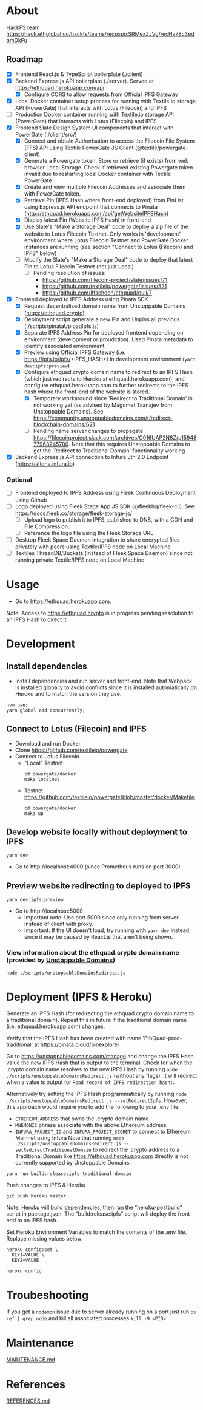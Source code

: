 # About

HackFS team https://hack.ethglobal.co/hackfs/teams/recpspjxSRMexZJVg/recHa78c3edbmDkFu

## Roadmap

* [X] Frontend React.js & TypeScript boilerplate (./client)
* [X] Backend Express.js API boilerplate (./server). Served at https://ethquad.herokuapp.com/api
  * [X] Configure CORS to allow requests from Official IPFS Gateway
* [X] Local Docker container setup process for running with Textile.io storage API (PowerGate) that interacts with Lotus (Filecoin) and IPFS
* [ ] Production Docker container running with Textile.io storage API (PowerGate) that interacts with Lotus (Filecoin) and IPFS
* [X] Frontend Slate Design System UI components that interact with PowerGate (./client/src/)
  * [X] Connect and obtain Authorisation to access the Filecoin File System (FFS) API using Textile PowerGate JS Client (@textile/powergate-client)
  * [X] Generate a Powergate token. Store or retrieve (if exists) from web browser Local Storage. Check if retrieved existing Powergate token invalid due to restarting local Docker container with Textile PowerGate
  * [X] Create and view multiple Filecoin Addresses and associate them with PowerGate token.
  * [X] Retrieve Pin (IPFS Hash where front-end deployed) from PinList using Express.js API endpoint that connects to Pinata (http://ethquad.herokuapp.com/api/getWebsiteIPFSHash)
  * [X] Display latest Pin (Website IPFS Hash) in front-end
  * [X] Use Slate's "Make a Storage Deal" code to deploy a zip file of the website to Lotus Filecoin Testnet. Only works in 'development' environment where Lotus Filecoin Testnet and PowerGate Docker instances are running (see section "Connect to Lotus (Filecoin) and IPFS" below)
  * [ ] Modify the Slate's "Make a Storage Deal" code to deploy that latest Pin to Lotus Filecoin Testnet (not just Local)
    * [ ] Pending resolution of issues:
      * https://github.com/filecoin-project/slate/issues/71
      * https://github.com/textileio/powergate/issues/521
      * https://github.com/ltfschoen/ethquad/pull/7
* [X] Frontend deployed to IPFS Address using Pinata SDK
  * [X] Request decentralised domain name from Unstoppable Domains (https://ethquad.crypto)
  * [X] Deployment script generate a new Pin and Unpins all previous (./scripts/pinataUploadIpfs.js)
  * [X] Separate IPFS Address Pin for deployed frontend depending on environment (development or proudction). Used Pinata metadata to identify associated environment.
  * [X] Preview using Official IPFS Gateway (i.e. https://ipfs.io/ipfs/<IPFS_HASH>) in development environment (`yarn dev:ipfs:preview`)
  * [X] Configure ethquad.crypto domain name to redirect to an IPFS Hash (which just redirects to Heroku at ethquad.herokuapp.com), and configure ethquad.herokuapp.com to further redirects to the IPFS hash where the front-end of the website is stored.
    * [X] Temporary workaround since 'Redirect to Traditional Domain' is not working yet (as advised by Magomet Tsanajev from Unstoppable Domains). See https://community.unstoppabledomains.com/t/redirect-blockchain-domains/621
    * [ ] Pending name server changes to propagate https://filecoinproject.slack.com/archives/C016UAP2N8Z/p1594877963245700. Note that this requires Unstoppable Domains to get the 'Redirect to Traditional Domain' functionality working
* [X] Backend Express.js API connection to Infura Eth 2.0 Endpoint (https://altona.infura.io)

### Optional

* [ ] Frontend deployed to IPFS Address using Fleek Continuous Deployment using Github
* [ ] Logo deployed using Fleek Stage App JS SDK (@fleekhq/fleek-cli). See https://docs.fleek.co/storage/fleek-storage-js/
  * [ ] Upload logo to publish it to IPFS, published to DNS, with a CDN and File Compression.
  * [ ] Reference the logo file using the Fleek Storage URL
* [ ] Desktop Fleek Space Daemon integration to share encrypted files privately with peers using Textile/IPFS node on Local Machine
* [ ] Textiles ThreadDB/Buckets (instead of Fleek Space Daemon) since not running private Textile/IPFS node on Local Machine

# Usage

* Go to https://ethquad.herokuapp.com.

Note: Access to https://ethquad.crypto is in progress pending resolution to an IPFS Hash to direct it

# Development

## Install dependencies

* Install dependencies and run server and front-end. Note that Webpack is installed globally to avoid conflicts since it is installed automatically on Heroku and to match the version they use.
```
nvm use;
yarn global add concurrently;
```

## Connect to Lotus (Filecoin) and IPFS

* Download and run Docker
* Clone https://github.com/textileio/powergate
* Connect to Lotus Filecoin
  * "Local" Testnet
    ```
    cd powergate/docker
    make localnet
    ```
  * Testnet https://github.com/textileio/powergate/blob/master/docker/Makefile
    ```
    cd powergate/docker 
    make up
    ```

## Develop website locally without deployment to IPFS

```
yarn dev
```

* Go to http://localhost:4000 (since Prometheus runs on port 3000)

## Preview website redirecting to deployed to IPFS

```
yarn dev:ipfs:preview   
```

* Go to http://localhost:5000
  * Important note: Use port 5000 since only running from server instead of client with proxy.
  * Important: If the UI doesn't load, try running with `yarn dev` instead, since it may be caused by React.js that aren't being shown.

### View information about the ethquad.crypto domain name (provided by [Unstoppable Domains](https://unstoppabledomains.com/r/ce60aaca281f4ce))

```
node ./scripts/unstoppableDomainsRedirect.js
```

# Deployment (IPFS & Heroku)

Generate an IPFS Hash (for redirecting the ethquad.crypto domain name to a traditional domain). Repeat this in future if the traditional domain name (i.e. ethquad.herokuapp.com) changes.

Verify that the IPFS Hash has been created with name 'EthQuad-prod-traditional' at https://pinata.cloud/pinexplorer

Go to https://unstoppabledomains.com/manage and change the IPFS Hash value the new IPFS Hash that is output to the terminal. Check for when the .crypto domain name resolves to the new IPFS Hash by running `node ./scripts/unstoppableDomainsRedirect.js` (without any flags). It will redirect when a value is output for `Read record of IPFS redirection hash:`.

Alternatively try setting the IPFS Hash programmatically by running `node ./scripts/unstoppableDomainsRedirect.js --setRedirectIpfs`. However, this approach would require you to add the following to your .env file:
* `ETHEREUM_ADDRESS` that owns the .crypto domain name
* `MNEMONIC` phrase associate with the above Ethereum address
* `INFURA_PROJECT_ID` and `INFURA_PROJECT_SECRET` to connect to Ethereum Mainnet using Infura
Note that running `node ./scripts/unstoppableDomainsRedirect.js --setRedirectTraditionalDomain` to redirect the .crypto address to a Traditional Domain like https://ethquad.herokuapp.com directly is not currently supported by Unstoppable Domains.

```
yarn run build:release:ipfs-traditional-domain
```

Push changes to IPFS & Heroku
```
git push heroku master
```

Note: Heroku will build dependencies, then run the "heroku-postbuild" script in package.json. The "build:release:ipfs" script will deploy the front-end to an IPFS hash.

Set Heroku Environment Variables to match the contents of the .env file. Replace missing values below:
```
heroku config:set \
  KEY1=VALUE \
  KEY2=VALUE

heroku config
```

# Troubeshooting

If you get a `nodemon` issue due to server already running on a port just run `ps -ef | grep node` and kill all associated processes `kill -9 <PID>`

# Maintenance

[MAINTENANCE.md](./MAINTENANCE.md)

# References

[REFERENCES.md](./REFERENCES.md)

